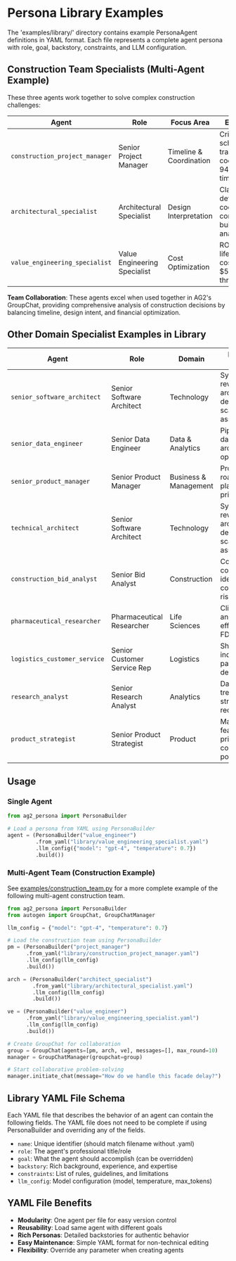 # Persona Library Examples

The 'examples/library/' directory contains example PersonaAgent definitions in YAML format. Each file represents a complete agent persona with role, goal, backstory, constraints, and LLM configuration.

## Construction Team Specialists (Multi-Agent Example)

These three agents work together to solve complex construction challenges:

| Agent | Role | Focus Area | Expertise |
|-------|------|------------|-----------|
| `construction_project_manager` | Senior Project Manager | Timeline & Coordination | Critical path scheduling, trade coordination, 94% on-time delivery |
| `architectural_specialist` | Architectural Specialist | Design Interpretation | Clash detection, code compliance, buildability analysis |
| `value_engineering_specialist` | Value Engineering Specialist | Cost Optimization | ROI analysis, lifecycle costs, saved $500M through VE |

**Team Collaboration**: These agents excel when used together in AG2's GroupChat, providing comprehensive analysis of construction decisions by balancing timeline, design intent, and financial optimization.

## Other Domain Specialist Examples in Library

| Agent | Role | Domain | Example Use Cases |
|-------|------|--------|----------|
| `senior_software_architect` | Senior Software Architect | Technology | System design reviews, architecture decisions, scalability assessment |
| `senior_data_engineer` | Senior Data Engineer | Data & Analytics | Pipeline design, data platform architecture, ETL optimization |
| `senior_product_manager` | Senior Product Manager | Business & Management | Product strategy, roadmap planning, feature prioritization |
| `technical_architect` | Senior Software Architect | Technology | System design reviews, architecture decisions, scalability assessment |
| `construction_bid_analyst` | Senior Bid Analyst | Construction | Compare contractor bids, identify hidden costs, evaluate risks |
| `pharmaceutical_researcher` | Pharmaceutical Researcher | Life Sciences | Clinical trial analysis, drug efficacy studies, FDA compliance |
| `logistics_customer_service` | Senior Customer Service Rep | Logistics | Shipping inquiries, package tracking, delivery issues |
| `research_analyst` | Senior Research Analyst | Analytics | Data synthesis, trend analysis, strategic recommendations |
| `product_strategist` | Senior Product Strategist | Product | Market analysis, feature prioritization, competitive positioning |

## Usage

### Single Agent
```python
from ag2_persona import PersonaBuilder

# Load a persona from YAML using PersonaBuilder
agent = (PersonaBuilder("value_engineer")
         .from_yaml("library/value_engineering_specialist.yaml")
         .llm_config({"model": "gpt-4", "temperature": 0.7})
         .build())
```

### Multi-Agent Team (Construction Example)

See [examples/construction_team.py](examples/construction_team.py) for a more complete example of the following multi-agent construction team.

```python
from ag2_persona import PersonaBuilder
from autogen import GroupChat, GroupChatManager

llm_config = {"model": "gpt-4", "temperature": 0.7}

# Load the construction team using PersonaBuilder
pm = (PersonaBuilder("project_manager")
      .from_yaml("library/construction_project_manager.yaml")
      .llm_config(llm_config)
      .build())

arch = (PersonaBuilder("architect_specialist")
        .from_yaml("library/architectural_specialist.yaml")
        .llm_config(llm_config)
        .build())

ve = (PersonaBuilder("value_engineer")
      .from_yaml("library/value_engineering_specialist.yaml")
      .llm_config(llm_config)
      .build())

# Create GroupChat for collaboration
group = GroupChat(agents=[pm, arch, ve], messages=[], max_round=10)
manager = GroupChatManager(groupchat=group)

# Start collaborative problem-solving
manager.initiate_chat(message="How do we handle this facade delay?")
```

## Library YAML File Schema

Each YAML file that describes the behavior of an agent can contain the following fields. The YAML file does not need to be complete if using PersonaBuilder and overriding any of the fields.

- `name`: Unique identifier (should match filename without .yaml)
- `role`: The agent's professional title/role
- `goal`: What the agent should accomplish (can be overridden)
- `backstory`: Rich background, experience, and expertise
- `constraints`: List of rules, guidelines, and limitations
- `llm_config`: Model configuration (model, temperature, max_tokens)

## YAML File Benefits

- **Modularity**: One agent per file for easy version control
- **Reusability**: Load same agent with different goals
- **Rich Personas**: Detailed backstories for authentic behavior
- **Easy Maintenance**: Simple YAML format for non-technical editing
- **Flexibility**: Override any parameter when creating agents
